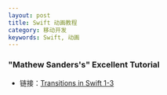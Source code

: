 ```yaml
---
layout: post
title: Swift 动画教程
category: 移动开发
keywords: Swift, 动画
---
```




### "Mathew Sanders's" Excellent Tutorial
- 链接：[Transitions in Swift 1-3](http://mathewsanders.com/animated-transitions-in-swift/)


